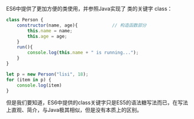 ES6中提供了更加方便的类使用，并参照Java实现了 类的关键字 class：
```js
class Person {
    constructor(name, age){             // 构造函数部分
        this.name = name;  
        this.age = age;  
    }
    run(){
        console.log(this.name + " is running...");
    }
}

let p = new Person("lisi", 18);
for (item in p) {
    console.log(item)
}
```

但是我们要知道，ES6中提供的class关键字只是ES5的语法糖写法而已，在写法上直观、简介，与Java极其相似，但是没有本质上的区别。